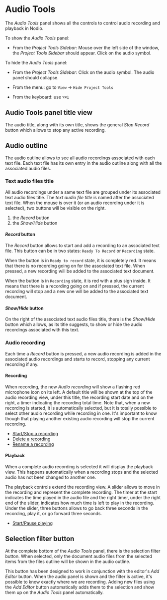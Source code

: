 
# Audio Tools

The _Audio Tools_ panel shows all the controls to control audio recording and playback in Nodio. 

To show the _Audio Tools_ panel: 

- From the _Project Tools Sidebar_: Mouse over the left side of the window, the _Project Tools Sidebar_ should appear. Click on the audio symbol. 

To hide the _Audio Tools_ panel: 

- From the _Project Tools Sidebar_: Click on the audio symbol. The audio panel should collapse. 

- From the menu: go to `View` -> `Hide Project Tools`

- From the keyboard: use `⌥⌘1`


## Audio Tools panel title view  

The audio title, along with its own title, shows the general _Stop Record_ button which allows to stop any active recording. 

## Audio outline 

The audio outline allows to see all audio recordings associated with each text file. Each text file has its own entry in the audio outline along with all the associated audio files.  

### Text audio files title 

All audio recordings under a same text file are grouped under its associated text audio files title. The _text audio file title_ is named after the associated text file. When the mouse is over it (or an audio recording under it is selected), two buttons will be visible on the right.
 
1. the _Record_ button 
2. the _Show/Hide_ button 

#### _Record_ button 

The _Record_ button allows to start and add a recording to an associated text file. This button can be in two states: `Ready To Record` or `Recording` state. 

When the button is in `Ready to record` state, it is completely red. It means that there is no recording going on for the associated text file. When pressed, a new recording will be added to the associated text document. 

When the button is in `Recording` state, it is red with a plus sign inside. It means that there is a recording going on and if pressed, the current recording will stop and a new one will be added to the associated text document.   

#### _Show/Hide_ button

On the right of the associated text audio files title, there is the _Show/Hide_ button which allows, as its title suggests, to show or hide the audio recordings associated with this text. 

### Audio recording 

Each time a _Record_ button is pressed, a new audio recording is added in the associated audio recordings and starts to record, stopping any current recording if any.  

#### Recording 

When recording, the new _Audio recording_ will show a flashing red microphone icon on its left. A default title will be shown at the top of the audio recording view, under this title, the recording start date and on the right, a timer indicating the recording total time. Note that, when a new recording is started, it is automatically selected, but it is totally possible to select other audio recording while recording in one. It's important to know though that playing another existing audio recording will stop the current recording. 

- [Start/Stop a recording](#startStopRecording)
- [Delete a recording](#deleteRecording)
- [Rename a recording](#renameRecording)


#### Playback

When a complete audio recording is selected it will display the playback view. This happens automatically when a recording stops and the selected audio has not been changed to another one. 

The playback controls extend the recording view. A slider allows to move in the recording and represent the complete recording. The timer at the start indicates the time played in the audio file and the right timer, under the right end of the slider, indicates how much time is left to play in the recording. Under the slider, three buttons allows to go back three seconds in the recording, play it, or go forward three seconds. 
 
- [Start/Pause playing](#startPausePlaying)

## Selection filter button 

At the complete bottom of the _Audio Tools_ panel, there is the selection filter button. When selected, only the document audio files from the selected items from the files outline will be shown in the audio outline. 

This button has been designed to work in conjunction with the editor's _Add Editor_ button.  When the audio panel is shown and the filter is active, it's possible to know exactly where we are recording. Adding new files using the _Add Editor_ button automatically adds them to the selection and  show them up on the _Audio Tools_ panel automatically.  
